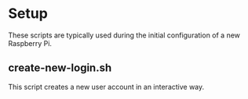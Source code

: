 # Setup

These scripts are typically used during the initial configuration of a new Raspberry Pi.

## create-new-login.sh

This script creates a new user account in an interactive way.
